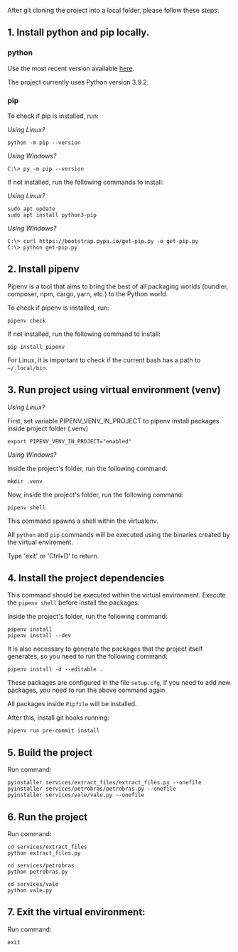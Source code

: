 After git cloning the project into a local folder, please follow these steps:

## 1. Install python and pip locally.

### python ###

Use the most recent version available <a href="https://www.python.org/downloads/">here</a>.

The project currently uses Python version 3.9.2.

### pip ###

To check if pip is installed, run:

*Using Linux?*
```
python -m pip --version
```

*Using Windows?*
```
C:\> py -m pip --version
```

If not installed, run the following commands to install:

*Using Linux?*
```
sudo apt update
sudo apt install python3-pip
```

*Using Windows?*
```
C:\> curl https://bootstrap.pypa.io/get-pip.py -o get-pip.py
C:\> python get-pip.py
```

## 2. Install pipenv

Pipenv is a tool that aims to bring the best of all packaging worlds (bundler, composer, npm, cargo, yarn, etc.) to the Python world.

To check if pipenv is installed, run:
```
pipenv check
```

If not installed, run the following command to install:
```
pip install pipenv
```

For Linux, it is important to check if the current bash has a path to `~/.local/bin`.

## 3. Run project using virtual environment (venv)

*Using Linux?*

First, set variable PIPENV_VENV_IN_PROJECT to pipenv install packages inside project folder (.venv)

```
export PIPENV_VENV_IN_PROJECT="enabled" 
```

*Using Windows?*

Inside the project's folder, run the following command:

```
mkdir .venv
```

Now, inside the project's folder, run the following command:

```
pipenv shell
```

This command spawns a shell within the virtualenv.

All `python` and `pip` commands will be executed using the binaries created by the virtual enviroment.

Type 'exit' or 'Ctrl+D' to return.

## 4. Install the project dependencies

This command should be executed within the virtual environment.
Execute the `pipenv shell` before install the packages:

Inside the project's folder, run the following command:
```
pipenv install
pipenv install --dev
```

It is also necessary to generate the packages that the project itself generates, so you need to run the following command:

```
pipenv install -d --editable .
```
These packages are configured in the file `setup.cfg`, if you need to add new packages, you need to run the above command again


All packages inside `Pipfile` will be installed.

After this, install git hooks running:
```
pipenv run pre-commit install
```

## 5. Build the project

Run command:
```
pyinstaller services/extract_files/extract_files.py --onefile
pyinstaller services/petrobras/petrobras.py --onefile
pyinstaller services/vale/vale.py --onefile
```

## 6. Run the project

Run command:

```
cd services/extract_files
python extract_files.py
```
```
cd services/petrobras
python petrobras.py
```
```
cd services/vale
python vale.py
```

## 7. Exit the virtual environment:

Run command:
```
exit
```
